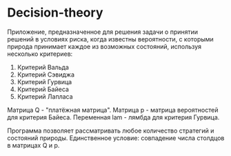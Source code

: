 # Decision-theory

Приложение, предназначенное для решения задачи о принятии решений в условиях риска, когда известны вероятности, с которыми природа принимает каждое из возможных состояний, используя несколько критериев:

1. Критерий Вальда
2. Критерий Сэвиджа
3. Критерий Гурвица
4. Критерий Байеса
5. Критерий Лапласа

Матрица Q - "платёжная матрица".
Матрица p - матрица вероятностей для критерия Байеса.
Переменная lam - лямбда для критерия Гурвица.

Программа позволяет рассматривать любое количество стратегий и состояний природы. Единственное условие: совпадение числа столдцов в матрицах Q и p.

